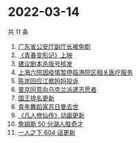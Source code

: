 # 2022-03-14

共 11 条

<!-- BEGIN -->
<!-- 最后更新时间 Mon Mar 14 2022 04:14:13 GMT+0800 (China Standard Time) -->

1. [广东省公安厅副厅长被免职](https://www.zhihu.com/search?q=广东省公安厅副厅长被免职)
1. [《青春变形记》上映](https://www.zhihu.com/search?q=青春变形记)
1. [建议剧本杀版号核发](https://www.zhihu.com/search?q=剧本杀)
1. [上海六院因疫情暂停临港院区相关医疗服务](https://www.zhihu.com/search?q=上海六院)
1. [陈岚回应江歌妈妈投诉](https://www.zhihu.com/search?q=江歌妈妈陈岚)
1. [普京同意向乌克兰派遣志愿者](https://www.zhihu.com/search?q=乌克兰志愿者)
1. [国王排名更新](https://www.zhihu.com/search?q=国王排名)
1. [青年舞蹈家苏日曼去世](https://www.zhihu.com/search?q=苏日曼)
1. [《凡人修仙传》动画更新](https://www.zhihu.com/search?q=凡人修仙传)
1. [詹姆斯 50 分湖人胜奇才](https://www.zhihu.com/search?q=湖人)
1. [一人之下 604 话更新](https://www.zhihu.com/search?q=一人之下)

<!-- END -->
